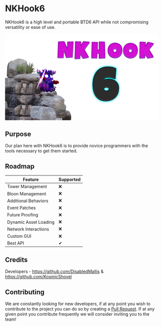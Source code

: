 # NKHook6
NKHook6 is a high level and portable BTD6 API while not compromising versatility or ease of use.

![](https://raw.githubusercontent.com/NKHook/NKHook6/main/NKHook.png)

## Purpose
Our plan here with NKHook6 is to provide novice programmers with the tools necessary to get them started.

## Roadmap
|Feature|Supported|
|-------|---------|
|Tower Management|❌|
|Bloon Management|❌|
|Additional Behaviors|❌|
|Event Patches|❌|
|Future Proofing|❌|
|Dynamic Asset Loading|❌|
|Network Interactions|❌|
|Custom GUI|❌|
|Best API|✔|

## Credits
Developers - https://github.com/DisabledMallis & https://github.com/KosmicShovel

## Contributing
We are constantly looking for new developers, if at any point you wish to contribute to the project you can do so by creating a [Pull Request](https://docs.github.com/en/free-pro-team@latest/github/collaborating-with-issues-and-pull-requests/about-pull-requests). If at any given point you contribute frequently we will consider inviting you to the team!
